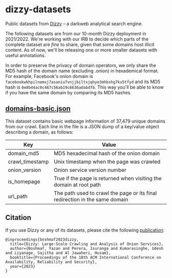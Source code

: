 # dizzy-datasets

Public datasets from [Dizzy](https://dizzy-dev.cibr.qcri.org) – a darkweb analytical search engine.

The following datasets are from our 10-month Dizzy deployment in 2021/2022. We're working with our IRB to decide which parts of the complete dataset are _fine_ to share, given that some domains host illicit content. As of now, we'll be releasing one or more smaller datasets with useful annotations.

In order to preserve the privacy of domain operators, we only share the MD5 hash of the domain name (excluding .onion) in hexademical format. For example, Facebook's onion domain is `facebookwkhpilnemxj7asaniu7vnjjbiltxjqhye3mhbshg7kx5tfyd` and its MD5 hash is `0e8b44ac0c467c56ab19c6636adabdfb`. This way you'll be able to know if you have the same domain by comparing its MD5 hashes.

## [domains-basic.json](https://raw.githubusercontent.com/cibr-qcri/dizzy-datasets/main/domains-basic.json)

This dataset contains basic webpage information of 37,479 unique domains from our crawl. Each line in the file is a JSON dump of a key/value object describing a domain, as follows:

| Key             | Value                                                                       |
|-----------------|-----------------------------------------------------------------------------|
| domain_md5      | MD5 hexadecimal hash of the onion domain                                    |
| crawl_timestamp | Unix timestamp when the page was crawled                                    |
| onion_version   | Onion service version number                                                |
| is_homepage     | True if the page is returned when visiting the domain at root path          |
| url_path        | The path used to crawl the page or its final redirection in the same domain |

## Citation

If you use Dizzy or any of its datasets, please cite the following [publication](https://arxiv.org/abs/2209.07202):
```
@inproceedings{boshmaf2023dizzy,
  title={Dizzy: Large-Scale Crawling and Analysis of Onion Services},
  author={Boshmaf, Yazan and Perera, Isuranga and Kumarasinghe, Udesh and Liyanage, Sajitha and Al Jawaheri, Husam},
  booktitle={Proceedings of the 18th ACM International Conference on Availability, Reliability and Security},
  year={2023}
}
```
